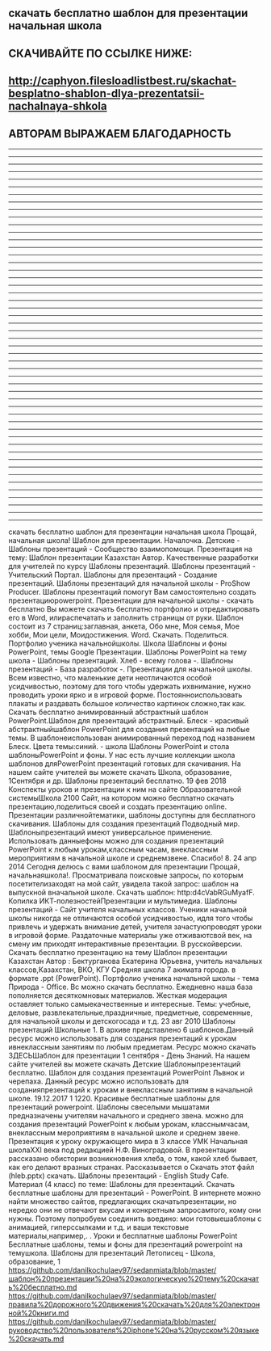 скачать бесплатно шаблон для презентации начальная школа
--------------------------------------------------
СКАЧИВАЙТЕ ПО ССЫЛКЕ НИЖЕ:
--------------------------------------------------
http://caphyon.filesloadlistbest.ru/skachat-besplatno-shablon-dlya-prezentatsii-nachalnaya-shkola
--------------------------------------------------
АВТОРАМ ВЫРАЖАЕМ БЛАГОДАРНОСТЬ
--------------------------------------------------
--------------------------------------------------
--------------------------------------------------
--------------------------------------------------
--------------------------------------------------
--------------------------------------------------
--------------------------------------------------
--------------------------------------------------
--------------------------------------------------
--------------------------------------------------
--------------------------------------------------
--------------------------------------------------
--------------------------------------------------
--------------------------------------------------
--------------------------------------------------
--------------------------------------------------
--------------------------------------------------
--------------------------------------------------
--------------------------------------------------
--------------------------------------------------
--------------------------------------------------
--------------------------------------------------
--------------------------------------------------
--------------------------------------------------
--------------------------------------------------
--------------------------------------------------
--------------------------------------------------
--------------------------------------------------
--------------------------------------------------
--------------------------------------------------
--------------------------------------------------
--------------------------------------------------
--------------------------------------------------
--------------------------------------------------
--------------------------------------------------
--------------------------------------------------
--------------------------------------------------
--------------------------------------------------
--------------------------------------------------
--------------------------------------------------
--------------------------------------------------
--------------------------------------------------
--------------------------------------------------
--------------------------------------------------
--------------------------------------------------
--------------------------------------------------
--------------------------------------------------
--------------------------------------------------
--------------------------------------------------
--------------------------------------------------
--------------------------------------------------
скачать бесплатно шаблон для презентации начальная школа Прощай, начальная школа! Шаблон для презентации.  Началочка. Детские - Шаблоны презентаций - Сообщество взаимопомощи. Презентация на тему: Шаблон презентации Казахстан Автор. Качественные разработки для учителей по курсу Шаблоны презентаций. Шаблоны презентаций - Учительский Портал. Шаблоны для презентаций - Создание презентаций. Шаблоны презентаций для начальной школы - ProShow Producer. Шаблоны презентаций помогут Вам самостоятельно создать презентациюpowerpoint. Презентации для начальной школы - скачать бесплатно
Вы можете скачать бесплатно портфолио и отредактировать его в Word, илираспечатать и заполнить страницы от руки. Шаблон состоит из 7 страниц:заглавная, анкета, Обо мне, Моя семья, Мое хобби, Мои цели, Моидостижения. Word. Скачать. Поделиться. Портфолио ученика начальнойшколы. Школа Шаблоны и фоны PowerPoint, темы Google Презентации. Шаблоны PowerPoint на тему школа - Шаблоны презентаций. Хлеб - всему голова -. Шаблоны презентаций - База разработок  -. Презентации для начальной школы. Всем известно, что маленькие дети неотличаются особой усидчивостью, поэтому для того чтобы удержать ихвнимание, нужно проводить уроки ярко и в игровой форме. Постоянноиспользовать плакаты и раздавать большое количество картинок сложно,так как. Скачать бесплатно анимированный абстрактный шаблон PowerPoint.Шаблон для презентаций абстрактный. Блеск - красивый абстрактныйшаблон PowerPoint для создания презентаций на любые темы. В шаблонеиспользован анимированный переход под названием Блеск. Цвета темы:синий. - школа Шаблоны PowerPoint и стола шаблоныPowerPoint и фоны. У нас есть лучшие коллекции школа шаблонов дляPowerPoint презентаций готовых для скачивания. На нашем сайте учителей вы можете скачать Школа, образование, 1Сентября и др. Шаблоны презентаций бесплатно.
19 фев 2018  Конспекты уроков и презентации к ним на сайте Образовательной системыШкола 2100  Сайт, на котором можно бесплатно скачать презентацию,поделиться своей и создать презентацию online.  Презентации различнойтематики, шаблоны доступны для бесплатного скачивания. Шаблоны для создания презентаций Подводный мир. Шаблоныпрезентаций имеют универсальное применение. Использовать данныефоны можно для создания презентаций PowerPoint к любым урокам,классным часам, внеклассным мероприятиям в начальной школе и среднемзвене. Спасибо! 8. 24 апр 2014  Сегодня делюсь с вами шаблоном для презентации Прощай, начальнаяшкола!.  Просматривала поисковые запросы, по которым посетителизаходят на мой сайт, увидела такой запрос: шаблон на выпускной вначальной школе.  Скачать шаблон: http:d4cVabRGuMyafF. Копилка ИКТ-полезностейПрезентации и мультимедиа. Шаблоны презентаций - Сайт учителя начальных классов. Ученики начальной школы никогда не отличаются особой усидчивостью, идля того чтобы привлечь и удержать внимание детей, учителя зачастуюпроводят уроки в игровой форме. Раздаточные материалы уже отживаютсвой век, на смену им приходят интерактивные презентации. В русскойверсии. Скачать бесплатно презентацию на тему Шаблон презентации Казахстан Автор : Бектурганова Екатерина Юрьевна, учитель начальных классов,Казахстан, ВКО, КГУ Средняя школа 7 акимата города. в формате .ppt (PowerPoint). Портфолио ученика начальной школы - тема Природа - Office. Вс можно скачать бесплатно. Ежедневно наша база пополняется десяткомновых материалов. Жесткая модерация оставляет только самыекачественные и интересные. Темы: учебные, деловые, развлекательные,праздничные, предметные, современные, для начальной школы и детскогосада и т.д.
23 авг 2010  Шаблоны презентаций Школьные 1. В архиве представлено 6 шаблонов.Данный ресурс можно использовать для создания презентаций к урокам ивнеклассным занятиям по любым предметам. Ресурс можно скачать ЗДЕСЬШаблон для презентации 1 сентября - День Знаний. На нашем сайте учителей вы можете скачать Детские Шаблоныпрезентаций бесплатно.  Шаблон для создания презентаций PowerPoint Львнок и черепаха. Данный ресурс можно использовать для созданияпрезентаций к урокам и внеклассным занятиям в начальной школе. 19.12.2017 1 1220. Красивые бесплатные шаблоны для презентаций powerpoint.  Шаблоны свеселыми мышатами предназначены учителям начального и среднего звена.  можно для создания презентаций PowerPoint к любым урокам, класснымчасам, внеклассным мероприятиям в начальной школе и среднем звене. Презентация к уроку окружающего мира в 3 классе УМК Начальная школаХХI века под редакцией Н.Ф. Виноградовой. В презентации рассказано обистории возникновения хлеба, о том, какой хлеб бывает, как его делают вразных странах. Рассказывается о  Скачать этот файл (hleb.pptx) скачать. Шаблоны презентаций - English Study Cafe. Материал (4 класс) по теме: Шаблоны для презентаций. Скачать бесплатные шаблоны для презентаций - PowerPoint. В интернете можно найти множество сайтов, предлагающих скачатьпрезентации, но нередко они не отвечают вкусам и конкретным запросамтого, кому они нужны. Поэтому попробуем соединить воедино: мои готовыешаблоны с анимацией, гиперссылками и т.д. и ваши текстовые материалы,например,. . Уроки и бесплатные шаблоны PowerPoint
Бесплатные шаблоны, темы и фоны для презентаций powerpoint на темушкола. Шаблоны для презентаций Летописец - Школа, образование, 1
https://github.com/danilkochulaev97/sedanmiata/blob/master/шаблон%20презентации%20на%20экологическую%20тему%20скачать%20бесплатно.md
https://github.com/danilkochulaev97/sedanmiata/blob/master/правила%20дорожного%20движения%20скачать%20для%20электронной%20книги.md
https://github.com/danilkochulaev97/sedanmiata/blob/master/руководство%20пользователя%20iphone%20на%20русском%20языке%20скачать.md